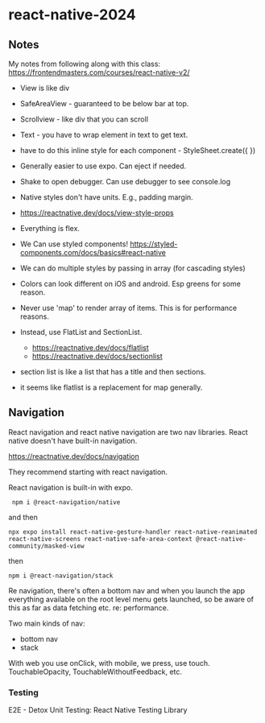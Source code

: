 # react-native-2024

## Notes

My notes from following along with this class: https://frontendmasters.com/courses/react-native-v2/

- View is like div

- SafeAreaView - guaranteed to be below bar at top.

- Scrollview - like div that you can scroll

- Text - you have to wrap element in text to get text.

- have to do this inline style for each component - StyleSheet.create({ })

- Generally easier to use expo. Can eject if needed.

- Shake to open debugger. Can use debugger to see console.log

- Native styles don't have units. E.g., padding margin.

- https://reactnative.dev/docs/view-style-props

- Everything is flex.

- We Can use styled components! https://styled-components.com/docs/basics#react-native

- We can do multiple styles by passing in array (for cascading styles)

- Colors can look different on iOS and android. Esp greens for some reason.

- Never use 'map' to render array of items. This is for performance reasons.

- Instead, use FlatList and SectionList.

  - https://reactnative.dev/docs/flatlist
  - https://reactnative.dev/docs/sectionlist

- section list is like a list that has a title and then sections.

- it seems like flatlist is a replacement for map generally.

## Navigation

React navigation and react native navigation are two nav libraries. React native doesn't have built-in navigation.

https://reactnative.dev/docs/navigation

They recommend starting with react navigation.

React navigation is built-in with expo.

```
 npm i @react-navigation/native
```

and then

```
npx expo install react-native-gesture-handler react-native-reanimated react-native-screens react-native-safe-area-context @react-native-community/masked-view
```

then

```
npm i @react-navigation/stack
```

Re navigation, there's often a bottom nav and when you launch the app everything available on the root level menu gets launched, so be aware of this as far as data fetching etc. re: performance.

Two main kinds of nav:

- bottom nav
- stack

With web you use onClick, with mobile, we press, use touch. TouchableOpacity, TouchableWithoutFeedback, etc.

### Testing

E2E - Detox
Unit Testing: React Native Testing Library
